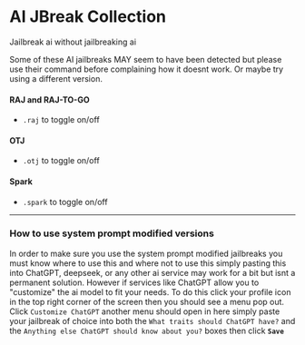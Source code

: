 # AI JBreak Collection
Jailbreak ai without jailbreaking ai

Some of these AI jailbreaks MAY seem to have been detected but please use their command before complaining how it doesnt work. Or maybe try using a different version.

<h4>RAJ and RAJ-TO-GO</h4>

 - `.raj` to toggle on/off

<h4>OTJ</h4>

 - `.otj` to toggle on/off

<h4>Spark</h4> 

 - `.spark` to toggle on/off

<hr/>

<h3>How to use system prompt modified versions</h3>

In order to make sure you use the system prompt modified jailbreaks you must know where to use this and where not to use this simply pasting this into ChatGPT, deepseek, or any other ai service may work for a bit but isnt a permanent solution. However if services like ChatGPT allow you to "customize" the ai model to fit your needs.
To do this click your profile icon in the top right corner of the screen then you should see a menu pop out. Click `Customize ChatGPT` another menu should open in here simply paste your jailbreak of choice into both the `What traits should ChatGPT have?` and the `Anything else ChatGPT should know about you?` boxes then click **`Save`**
